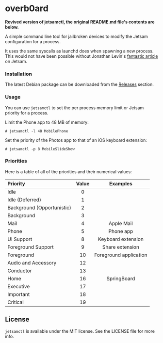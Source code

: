 # overb0ard

**Revived version of jetsamctl, the original README.md file's contents are below.**

A simple command line tool for jailbroken devices to modify the Jetsam configuration for a process.

It uses the same syscalls as launchd does when spawning a new process. This would not have been possible without Jonathan Levin's [fantastic article](http://www.newosxbook.com/articles/MemoryPressure.html) on Jetsam.

### Installation

The latest Debian package can be downloaded from the [Releases](https://github.com/conradev/jetsamctl/releases) section.

### Usage

You can use `jetsamctl` to set the per process memory limit or Jetsam priority for a process.

Limit the Phone app to 48 MB of memory:

```
# jetsamctl -l 48 MobilePhone
```

Set the priority of the Photos app to that of an iOS keyboard extension:

```
# jetsamctl -p 8 MobileSlideShow
```

### Priorities

Here is a table of all of the priorities and their numerical values:

| Priority | Value | Examples |
|:--|:--:|:--:|
| Idle | 0 | |
| Idle (Deferred) | 1 | |
| Background (Opportunistic) | 2 | |
| Background | 3 | |
| Mail | 4 | Apple Mail |
| Phone | 5 | Phone app |
| UI Support | 8 | Keyboard extension |
| Foreground Support | 9 | Share extension |
| Foreground | 10 | Foreground application |
| Audio and Accessory | 12 | |
| Conductor | 13 | |
| Home | 16 | SpringBoard |
| Executive | 17 | |
| Important | 18 | |
| Critical | 19 | |


## License

`jetsamctl` is available under the MIT license. See the LICENSE file for more info.
